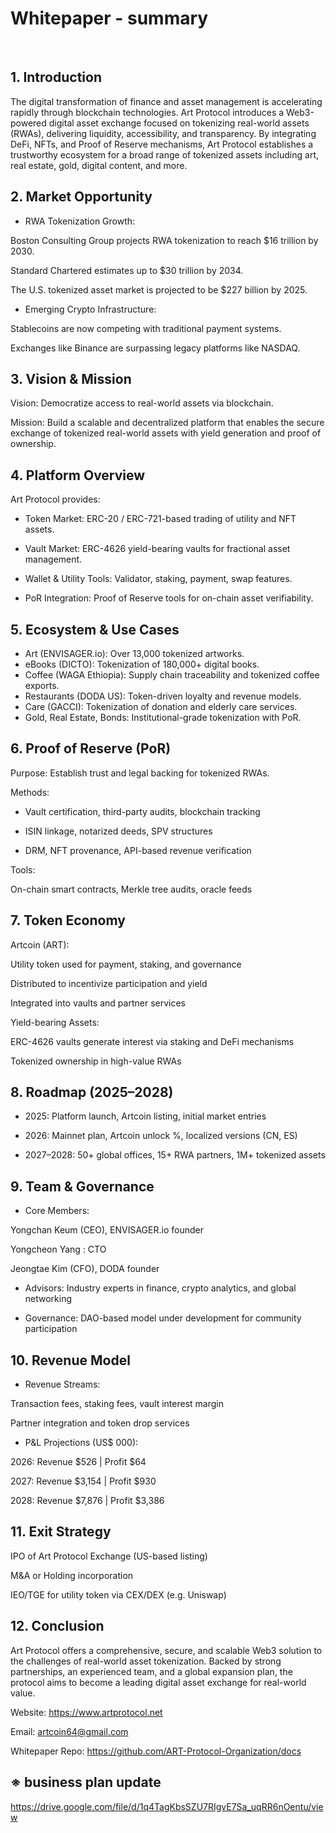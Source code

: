 # Whitepaper - summary
<br>


## 1. Introduction
The digital transformation of finance and asset management is accelerating rapidly through blockchain technologies. Art Protocol introduces a Web3-powered digital asset exchange focused on tokenizing real-world assets (RWAs), delivering liquidity, accessibility, and transparency. By integrating DeFi, NFTs, and Proof of Reserve mechanisms, Art Protocol establishes a trustworthy ecosystem for a broad range of tokenized assets including art, real estate, gold, digital content, and more.

## 2. Market Opportunity
- RWA Tokenization Growth:

Boston Consulting Group projects RWA tokenization to reach $16 trillion by 2030.

Standard Chartered estimates up to $30 trillion by 2034.

The U.S. tokenized asset market is projected to be $227 billion by 2025.

- Emerging Crypto Infrastructure:

Stablecoins are now competing with traditional payment systems.

Exchanges like Binance are surpassing legacy platforms like NASDAQ.

## 3. Vision & Mission
Vision: Democratize access to real-world assets via blockchain.

Mission: Build a scalable and decentralized platform that enables the secure exchange of tokenized real-world assets with yield generation and proof of ownership.


## 4. Platform Overview
Art Protocol provides:

- Token Market: ERC-20 / ERC-721-based trading of utility and NFT assets.

- Vault Market: ERC-4626 yield-bearing vaults for fractional asset management.

- Wallet & Utility Tools: Validator, staking, payment, swap features.

- PoR Integration: Proof of Reserve tools for on-chain asset verifiability.

## 5. Ecosystem & Use Cases
- Art (ENVISAGER.io): Over 13,000 tokenized artworks.
- eBooks (DICTO): Tokenization of 180,000+ digital books.
- Coffee (WAGA Ethiopia): Supply chain traceability and tokenized coffee exports.
- Restaurants (DODA US): Token-driven loyalty and revenue models.
- Care (GACCI): Tokenization of donation and elderly care services.
- Gold, Real Estate, Bonds: Institutional-grade tokenization with PoR.

## 6. Proof of Reserve (PoR)

Purpose: Establish trust and legal backing for tokenized RWAs.

Methods:

- Vault certification, third-party audits, blockchain tracking

- ISIN linkage, notarized deeds, SPV structures

- DRM, NFT provenance, API-based revenue verification

Tools:

On-chain smart contracts, Merkle tree audits, oracle feeds


## 7. Token Economy
Artcoin (ART):

Utility token used for payment, staking, and governance

Distributed to incentivize participation and yield

Integrated into vaults and partner services

Yield-bearing Assets:

ERC-4626 vaults generate interest via staking and DeFi mechanisms

Tokenized ownership in high-value RWAs

## 8. Roadmap (2025–2028)
- 2025: Platform launch, Artcoin listing, initial market entries

- 2026: Mainnet plan, Artcoin unlock %, localized versions (CN, ES)

- 2027–2028: 50+ global offices, 15+ RWA partners, 1M+ tokenized assets

## 9. Team & Governance
- Core Members:

Yongchan Keum (CEO), ENVISAGER.io founder

Yongcheon Yang : CTO

Jeongtae Kim (CFO), DODA founder

- Advisors: Industry experts in finance, crypto analytics, and global networking

- Governance: DAO-based model under development for community participation

## 10. Revenue Model
- Revenue Streams:

Transaction fees, staking fees, vault interest margin

Partner integration and token drop services

- P&L Projections (US$ 000):

2026: Revenue $526 | Profit $64

2027: Revenue $3,154 | Profit $930

2028: Revenue $7,876 | Profit $3,386


## 11. Exit Strategy
IPO of Art Protocol Exchange (US-based listing)

M&A or Holding incorporation

IEO/TGE for utility token via CEX/DEX (e.g. Uniswap)

## 12. Conclusion
Art Protocol offers a comprehensive, secure, and scalable Web3 solution to the challenges of real-world asset tokenization. Backed by strong partnerships, an experienced team, and a global expansion plan, the protocol aims to become a leading digital asset exchange for real-world value.

Website: https://www.artprotocol.net

Email: artcoin64@gmail.com

Whitepaper Repo: https://github.com/ART-Protocol-Organization/docs


## ※ business plan update

https://drive.google.com/file/d/1q4TagKbsSZU7RIgvE7Sa_uqRR6nOentu/view
